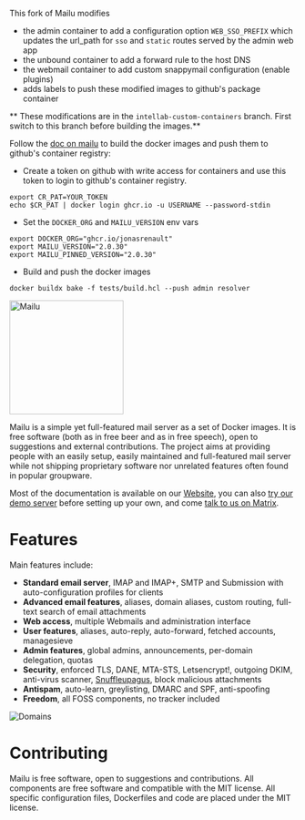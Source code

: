 This fork of Mailu modifies

- the admin container to add a configuration option `WEB_SSO_PREFIX` which updates the url_path for `sso` and `static` routes served by the admin web app
- the unbound container to add a forward rule to the host DNS
- the webmail container to add custom snappymail configuration (enable plugins)
- adds labels to push these modified images to github's package container

** These modifications are in the `intellab-custom-containers` branch. First switch to this branch before building the images.**

Follow the [doc on mailu](https://mailu.io/2.0/contributors/environment.html#building-images) to build the docker images and push them to github's container registry:

- Create a token on github with write access for containers and use this token to login to github's container registry.
```console
export CR_PAT=YOUR_TOKEN
echo $CR_PAT | docker login ghcr.io -u USERNAME --password-stdin
```

- Set the `DOCKER_ORG` and `MAILU_VERSION` env vars

```console
export DOCKER_ORG="ghcr.io/jonasrenault"
export MAILU_VERSION="2.0.30"
export MAILU_PINNED_VERSION="2.0.30"
```

- Build and push the docker images

```console
docker buildx bake -f tests/build.hcl --push admin resolver
```

<p align="leftr"><img src="docs/assets/logomark.png" alt="Mailu" height="200px"></p>


Mailu is a simple yet full-featured mail server as a set of Docker images.
It is free software (both as in free beer and as in free speech), open to
suggestions and external contributions. The project aims at providing people
with an easily setup, easily maintained and full-featured mail server while
not shipping proprietary software nor unrelated features often found in
popular groupware.

Most of the documentation is available on our [Website](https://mailu.io),
you can also [try our demo server](https://mailu.io/master/demo.html)
before setting up your own, and come [talk to us on Matrix](https://matrix.to/#/#mailu:tedomum.net).

Features
========

Main features include:

- **Standard email server**, IMAP and IMAP+, SMTP and Submission with auto-configuration profiles for clients
- **Advanced email features**, aliases, domain aliases, custom routing, full-text search of email attachments
- **Web access**, multiple Webmails and administration interface
- **User features**, aliases, auto-reply, auto-forward, fetched accounts, managesieve
- **Admin features**, global admins, announcements, per-domain delegation, quotas
- **Security**, enforced TLS, DANE, MTA-STS, Letsencrypt!, outgoing DKIM, anti-virus scanner, [Snuffleupagus](https://github.com/jvoisin/snuffleupagus/), block malicious attachments
- **Antispam**, auto-learn, greylisting, DMARC and SPF, anti-spoofing
- **Freedom**, all FOSS components, no tracker included

![Domains](docs/assets/screenshots/domains.png)

Contributing
============

Mailu is free software, open to suggestions and contributions. All
components are free software and compatible with the MIT license. All
specific configuration files, Dockerfiles and code are placed under the
MIT license.

